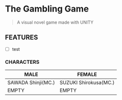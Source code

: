 # The Gambling Game

> A visual novel game made with UNITY

## FEATURES
- [ ] test

### CHARACTERS
| MALE  | FEMALE |
| ------------- | ------------- |
| SAWADA Shinji(MC.)  | SUZUKI Shirokusa(MC.)  |
| EMPTY  | EMPTY  |

